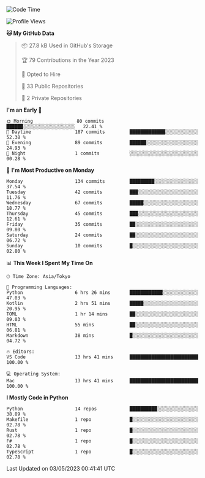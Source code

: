 <!--START_SECTION:waka-->
![Code Time](http://img.shields.io/badge/Code%20Time-656%20hrs%204%20mins-blue)

![Profile Views](http://img.shields.io/badge/Profile%20Views-0-blue)

**🐱 My GitHub Data** 

> 📦 27.8 kB Used in GitHub's Storage 
 > 
> 🏆 79 Contributions in the Year 2023
 > 
> 💼 Opted to Hire
 > 
> 📜 33 Public Repositories 
 > 
> 🔑 2 Private Repositories 
 > 
**I'm an Early 🐤** 

```text
🌞 Morning                80 commits          ██████░░░░░░░░░░░░░░░░░░░   22.41 % 
🌆 Daytime                187 commits         █████████████░░░░░░░░░░░░   52.38 % 
🌃 Evening                89 commits          ██████░░░░░░░░░░░░░░░░░░░   24.93 % 
🌙 Night                  1 commits           ░░░░░░░░░░░░░░░░░░░░░░░░░   00.28 % 
```
📅 **I'm Most Productive on Monday** 

```text
Monday                   134 commits         █████████░░░░░░░░░░░░░░░░   37.54 % 
Tuesday                  42 commits          ███░░░░░░░░░░░░░░░░░░░░░░   11.76 % 
Wednesday                67 commits          █████░░░░░░░░░░░░░░░░░░░░   18.77 % 
Thursday                 45 commits          ███░░░░░░░░░░░░░░░░░░░░░░   12.61 % 
Friday                   35 commits          ██░░░░░░░░░░░░░░░░░░░░░░░   09.80 % 
Saturday                 24 commits          ██░░░░░░░░░░░░░░░░░░░░░░░   06.72 % 
Sunday                   10 commits          █░░░░░░░░░░░░░░░░░░░░░░░░   02.80 % 
```


📊 **This Week I Spent My Time On** 

```text
🕑︎ Time Zone: Asia/Tokyo

💬 Programming Languages: 
Python                   6 hrs 26 mins       ████████████░░░░░░░░░░░░░   47.03 % 
Kotlin                   2 hrs 51 mins       █████░░░░░░░░░░░░░░░░░░░░   20.95 % 
TOML                     1 hr 14 mins        ██░░░░░░░░░░░░░░░░░░░░░░░   09.03 % 
HTML                     55 mins             ██░░░░░░░░░░░░░░░░░░░░░░░   06.81 % 
Markdown                 38 mins             █░░░░░░░░░░░░░░░░░░░░░░░░   04.72 % 

🔥 Editors: 
VS Code                  13 hrs 41 mins      █████████████████████████   100.00 % 

💻 Operating System: 
Mac                      13 hrs 41 mins      █████████████████████████   100.00 % 
```

**I Mostly Code in Python** 

```text
Python                   14 repos            ██████████░░░░░░░░░░░░░░░   38.89 % 
Makefile                 1 repo              █░░░░░░░░░░░░░░░░░░░░░░░░   02.78 % 
Rust                     1 repo              █░░░░░░░░░░░░░░░░░░░░░░░░   02.78 % 
F#                       1 repo              █░░░░░░░░░░░░░░░░░░░░░░░░   02.78 % 
TypeScript               1 repo              █░░░░░░░░░░░░░░░░░░░░░░░░   02.78 % 
```




 Last Updated on 03/05/2023 00:41:41 UTC
<!--END_SECTION:waka-->
